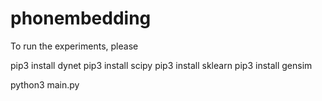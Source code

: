 # phonembedding

To run the experiments, please 

pip3 install dynet
pip3 install scipy
pip3 install sklearn
pip3 install gensim

python3 main.py
